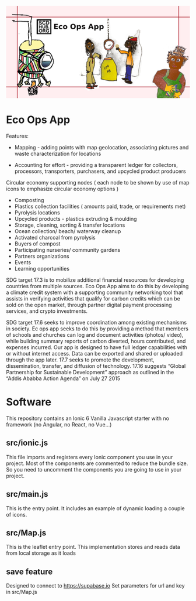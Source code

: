 
![Eco Ops App Image](repository-open-graph-template.png)

# Eco Ops App

Features:

-  Mapping - adding points with map geolocation, associating pictures and waste characterization for locations

-  Accounting for effort - providing a transparent ledger for collectors, processors, transporters, purchasers, and upcycled product producers

  Circular economy supporting nodes 
  ( each node to be shown by use of map icons to emphasize circular economy options )

  * Composting
  * Plastics collection facilities ( amounts paid, trade, or requirements met)
  * Pyrolysis locations
  * Upcycled products - plastics extruding & moulding
  * Storage, cleaning, sorting & transfer locations
  * Ocean collection/ beach/ waterway cleanup
  * Activated charcoal from pyrolysis
  * Buyers of compost
  * Participating nurseries/ community gardens
  * Partners organizations
  * Events
  * Learning opportunities


 SDG target 17.3 is to mobilize additional financial resources for developing countries from multiple sources. Eco Ops App aims to do this by developing a climate credit system with a supporting community networking tool that assists in verifying activities that qualify for carbon credits which can be sold on the open market, through partner digital payment processing services, and crypto investments.   

SDG target 17.6 seeks to improve coordination among existing mechanisms in society.  Ec ops app seeks to do this by providing a method that members of schools and churches can log and document activities (photos/ video), while building summary reports of carbon diverted, hours contributed, and expenses incurred.    Our app is designed to have full ledger capabilities with or without internet access.   Data can be exported and shared or uploaded through the app later. 17.7 seeks to promote the development, dissemination, transfer, and diffusion of technology.   17.16  suggests “Global Partnership for Sustainable Development” approach as outlined in the “Addis Ababba Action Agenda” on July 27 2015



# Software

This repository contains an Ionic 6 Vanilla Javascript starter with no framework (no Angular, no React, no Vue...)

## src/ionic.js
This file imports and registers every Ionic component you use in your project.
Most of the components are commented to reduce the bundle size.
So you need to uncomment the components you are going to use in your project.

## src/main.js
This is the entry point. It includes an example of dynamic loading a couple of icons.

## src/Map.js
This is the leaflet entry point.
This implementation stores and reads data from local storage as it loads

## save feature
Designed to connect to  https://supabase.io
Set parameters for url and key in src/Map.js
